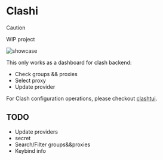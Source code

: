 # Clashi

> [!CAUTION]
> WIP project

![showcase](https://github.com/user-attachments/assets/ec04356a-c0e1-4264-b1c8-40bb574e3883)



This only works as a dashboard for clash backend:

- Check groups && proxies
- Select proxy
- Update provider

For Clash configuration operations, please checkout [clashtui](https://github.com/JohanChane/clashtui).

## TODO

- Update providers
- secret
- Search/Filter groups&&proxies
- Keybind info
